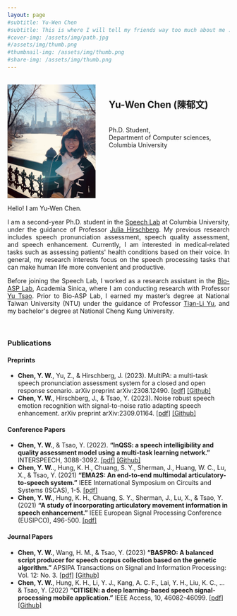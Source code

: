 ```yaml
---
layout: page
#subtitle: Yu-Wen Chen 
#subtitle: This is where I will tell my friends way too much about me ..
#cover-img: /assets/img/path.jpg
#/assets/img/thumb.png
#thumbnail-img: /assets/img/thumb.png
#share-img: /assets/img/thumb.png
---
```


<br />
<img src="/assets/img/private/IMG.png" align="left" width="200px" style="vertical-align:middle;margin:0px 30px 0px 0px" />
<h2>Yu-Wen Chen (陳郁文)</h2><br />
Ph.D. Student,<br />
Department of Computer sciences,<br />
Columbia University<br />
<br clear="left"/>

Hello! I am Yu-Wen Chen.<br />
<div style="text-align: justify"> 

I am a second-year Ph.D. student in the <a href="https://www.cs.columbia.edu/areas/speech/">Speech Lab</a> at Columbia University, under the guidance of Professor <a href="https://www.cs.columbia.edu/~julia/">Julia Hirschberg</a>. My previous research includes speech pronunciation assessment, speech quality assessment, and speech enhancement. Currently, I am interested in medical-related tasks such as assessing patients' health conditions based on their voice. In general, my research interests focus on the speech processing tasks that can make human life more convenient and productive.


Before joining the Speech Lab, I worked as a research assistant in the <a href="https://bio-asplab.citi.sinica.edu.tw/">Bio-ASP Lab</a>, Academia Sinica, where I am conducting research with Professor <a href="https://www.citi.sinica.edu.tw/pages/yu.tsao/index_en.html">Yu Tsao</a>. Prior to Bio-ASP Lab, I earned my master’s degree at National Taiwan University (NTU) under the guidance of Professor <a href="https://www.ee.ntu.edu.tw/profile1.php?teacher_id=901166">Tian-Li Yu</a>, and my bachelor's degree at National Cheng Kung University. 

<br />

</div>

<h3>Publications</h3>

<h4>Preprints</h4>

* <b>Chen, Y. W.</b>, Yu, Z., & Hirschberg, J. (2023). MultiPA: a multi-task speech pronunciation assessment system for a closed and open response scenario. arXiv preprint arXiv:2308.12490. <a href="https://arxiv.org/abs/2301.04120">[pdf]</a> <a href="https://github.com/yuwchen/MultiPA">[Github]</a><br />
* <b>Chen, Y. W.</b>, Hirschberg, J., & Tsao, Y. (2023). Noise robust speech emotion recognition with signal-to-noise ratio adapting speech enhancement. arXiv preprint arXiv:2309.01164. <a href="https://arxiv.org/abs/2309.01164">[pdf]</a> <a href="https://github.com/yuwchen/NRSER">[Github]</a><br />
  
<h4>Conference Papers</h4>

* <b>Chen, Y. W.</b>, & Tsao, Y. (2022). <b>“InQSS: a speech intelligibility and quality assessment model using a multi-task learning network.”</b> INTERSPEECH, 3088-3092. <a href="https://arxiv.org/pdf/2111.02585.pdf">[pdf]</a> <a href="https://github.com/yuwchen/InQSS">[Github]</a> <br /> 
* <b>Chen, Y. W.</b>., Hung, K. H., Chuang, S. Y., Sherman, J., Huang, W. C., Lu, X., & Tsao, Y. (2021) <b>“EMA2S: An end-to-end multimodal articulatory-to-speech system.”</b> IEEE International Symposium on Circuits and Systems (ISCAS), 1-5.  <a href="https://arxiv.org/pdf/2102.03786.pdf">[pdf]</a> <br />
* <b>Chen, Y. W.</b>, Hung, K. H., Chuang, S. Y., Sherman, J., Lu, X., & Tsao, Y. (2021) <b>“A study of incorporating articulatory movement information in speech enhancement.”</b> IEEE European Signal Processing Conference (EUSIPCO), 496-500. <a href="https://arxiv.org/pdf/2011.01691.pdf">[pdf]</a>

<h4>Journal Papers</h4>

* <b>Chen, Y. W.</b>, Wang, H. M., & Tsao, Y. (2023) <b>“BASPRO: A balanced script producer for speech corpus collection based on the genetic algorithm.”</b> APSIPA Transactions on Signal and Information Processing: Vol. 12: No. 3. <a href="https://arxiv.org/abs/2301.04120">[pdf]</a> <a href="https://github.com/yuwchen/BASPRO">[Github]</a> <br />
* <b>Chen, Y. W.</b>, Hung, K. H., Li, Y. J., Kang, A. C. F., Lai, Y. H., Liu, K. C., ... & Tsao, Y. (2022) <b>“CITISEN: a deep learning-based speech signal-processing mobile application.”</b> IEEE Access, 10, 46082-46099. <a href="https://github.com/yuwchen/CITISEN">[pdf]</a> <a href="https://github.com/yuwchen/BASPRO">[Github]</a> <br />

<br />
